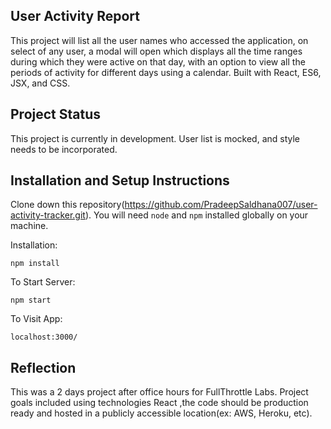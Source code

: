 ## User Activity Report

This project will list all the user names who accessed the application, on select of any user, a modal will open which displays all the time ranges during which they were active on that day, with an option to view all the periods of activity for different days using a calendar. Built with React, ES6, JSX, and CSS.

## Project Status

This project is currently in development. User list is mocked, and style needs to be incorporated.

## Installation and Setup Instructions

Clone down this repository(https://github.com/PradeepSaldhana007/user-activity-tracker.git).
You will need `node` and `npm` installed globally on your machine.  

Installation:

`npm install`  

To Start Server:

`npm start`  

To Visit App:

`localhost:3000/`  

## Reflection

This was a 2 days project after office hours for FullThrottle Labs. Project goals included using technologies React ,the code should be production ready and hosted in a publicly accessible location(ex: AWS, Heroku, etc).
